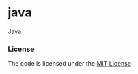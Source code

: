 # java
Java


### License
The code is licensed under the [MIT License][license]


[license]: https://github.com/habibun/java/blob/main/LICENSE
